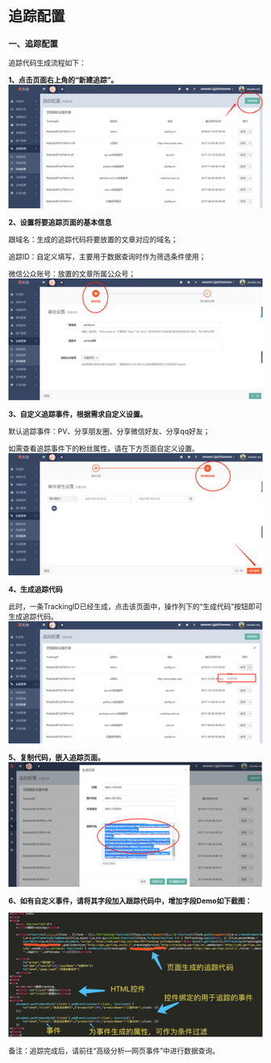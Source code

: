 # 追踪配置

### 一、追踪配置

追踪代码生成流程如下：

**1、点击页面右上角的“新建追踪”。**  
![](/assets/1516622243%281%29.png)

**2、设置将要追踪页面的基本信息**

跟域名：生成的追踪代码将要放置的文章对应的域名；

追踪ID：自定义填写，主要用于数据查询时作为筛选条件使用；

微信公众账号：放置的文章所属公众号；  
![](/assets/1516622316%281%29.jpg)

**3、自定义追踪事件，根据需求自定义设置。**

默认追踪事件：PV、分享朋友圈、分享微信好友、分享qq好友；

如需查看追踪事件下的粉丝属性，请在下方页面自定义设置。![](/assets/1516622414%281%29.png)

**4、生成追踪代码**

此时，一条TrackingID已经生成，点击该页面中，操作列下的“生成代码”按钮即可生成追踪代码。  
![](/assets/1516622601.png)

**5、复制代码，嵌入追踪页面。**  
![](/assets/1516622729%281%29.png)

**6、如有自定义事件，请将其字段加入跟踪代码中，增加字段Demo如下截图：**

![](/assets/微信图片_20180305100403.jpg)



备注：追踪完成后，请前往“高级分析—网页事件”中进行数据查询。

